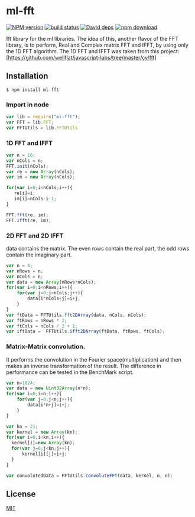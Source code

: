 # ml-fft

  [![NPM version][npm-image]][npm-url]
  [![build status][travis-image]][travis-url]
  [![David deps][david-image]][david-url]
  [![npm download][download-image]][download-url]

fft library for the ml libraries. The idea of this, another flavor of the FFT library, is to perform, Real and Complex matrix FFT and IFFT, by using only the 1D FFT algorithm. 
The 1D FFT and IFFT was taken from this project: [https://github.com/wellflat/javascript-labs/tree/master/cv/fft]

## Installation

`$ npm install ml-fft`

### Import in node

```js
var lib = require("ml-fft");
var FFT = lib.FFT;
var FFTUtils = lib.FFTUtils
```

### 1D FFT and IFFT

```js
var n = 16; 
var nCols = n; 
FFT.init(nCols);
var re = new Array(nCols);
var im = new Array(nCols);

for(var i=0;i<nCols;i++){
   re[i]=i;
   im[i]=nCols-i-1;
}

FFT.fft(re, im);
FFT.ifft(re, im);
```

### 2D FFT and 2D IFFT

data contains the matrix. The even rows contain the real part, the odd rows contain the imaginary part.


```js
var n = 4;
var nRows = n;
var nCols = n;
var data = new Array(nRows*nCols);
for(var i=0;i<nRows;i++){
    for(var j=0;j<nCols;j++){
        data[i*nCols+j]=i+j;
    }
}
var ftData = FFTUtils.fft2DArray(data, nCols, nCols);
var ftRows = nRows * 2;
var ftCols = nCols / 2 + 1;
var iftData =  FFTUtils.ifft2DArray(ftData, ftRows, ftCols);
```

### Matrix-Matrix convolution. 

It performs the convolution in the Fourier space(multiplication) and then makes an inverse transformation of the result. The difference in performance can be tested in the BenchMark script.

```js
var n=1024;
var data = new Uint32Array(n*n);
for(var i=0;i<n;i++){
    for(var j=0;j<n;j++){
        data[i*n+j]=i+j;
    }
}

var kn = 21;
var kernel = new Array(kn);
for(var i=0;i<kn;i++){
  kernel[i]=new Array(kn);
  for(var j=0;j<kn;j++){
      kernel[i][j]=i+j;
  }
}

var convolutedData = FFTUtils.convoluteFFT(data, kernel, n, n);
```
## License

  [MIT](./LICENSE)

[npm-image]: https://img.shields.io/npm/v/ml-fft.svg?style=flat-square
[npm-url]: https://npmjs.org/package/ml-fft
[travis-image]: https://img.shields.io/travis/mljs/fft/master.svg?style=flat-square
[travis-url]: https://travis-ci.org/mljs/fft
[david-image]: https://img.shields.io/david/mljs/fft.svg?style=flat-square
[david-url]: https://david-dm.org/mljs/fft
[download-image]: https://img.shields.io/npm/dm/ml-fft.svg?style=flat-square
[download-url]: https://npmjs.org/package/ml-fft
